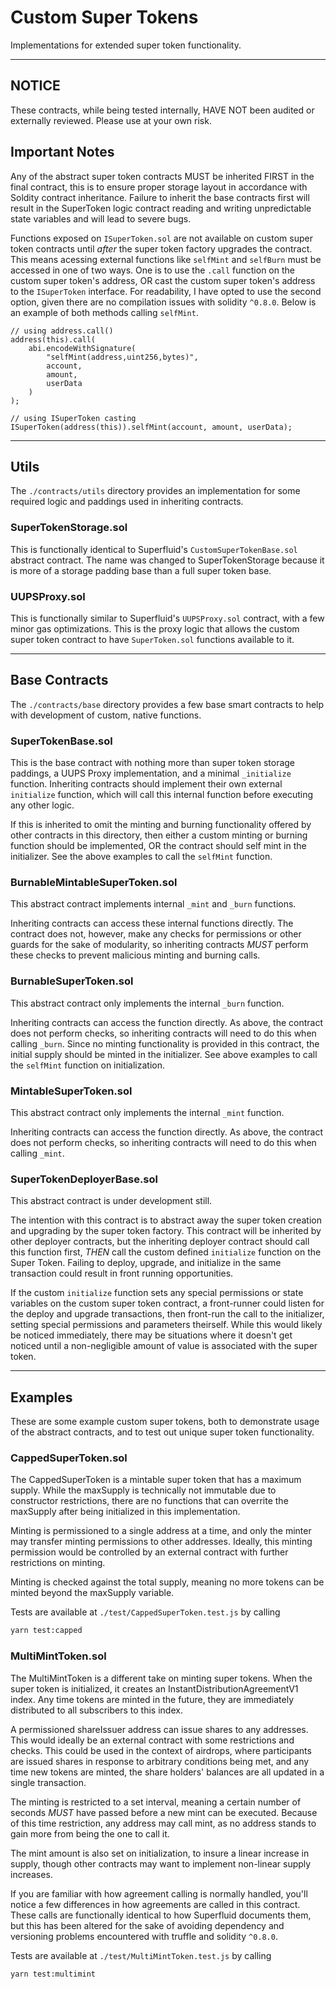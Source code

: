 # Custom Super Tokens

Implementations for extended super token functionality.

---

## NOTICE

These contracts, while being tested internally, HAVE NOT been audited or
externally reviewed. Please use at your own risk.

## Important Notes

Any of the abstract super token contracts MUST be inherited FIRST in the final
contract, this is to ensure proper storage layout in accordance with Soldity
contract inheritance. Failure to inherit the base contracts first will result in
the SuperToken logic contract reading and writing unpredictable state variables
and will lead to severe bugs.

Functions exposed on `ISuperToken.sol` are not available on custom super token
contracts until _after_ the super token factory upgrades the contract. This
means acessing external functions like `selfMint` and `selfBurn` must be
accessed in one of two ways. One is to use the `.call` function on the custom
super token's address, OR cast the custom super token's address to the
`ISuperToken` interface. For readability, I have opted to use the second option,
given there are no compilation issues with solidity `^0.8.0`. Below is an
example of both methods calling `selfMint`.

```solidity
// using address.call()
address(this).call(
    abi.encodeWithSignature(
        "selfMint(address,uint256,bytes)",
        account,
        amount,
        userData
    )
);

// using ISuperToken casting
ISuperToken(address(this)).selfMint(account, amount, userData);
```

---

## Utils

The `./contracts/utils` directory provides an implementation for some required
logic and paddings used in inheriting contracts.

### SuperTokenStorage.sol

This is functionally identical to Superfluid's `CustomSuperTokenBase.sol`
abstract contract. The name was changed to SuperTokenStorage because it is more
of a storage padding base than a full super token base.

### UUPSProxy.sol

This is functionally similar to Superfluid's `UUPSProxy.sol` contract, with a
few minor gas optimizations. This is the proxy logic that allows the custom
super token contract to have `SuperToken.sol` functions available to it.

---

## Base Contracts

The `./contracts/base` directory provides a few base smart contracts to help
with development of custom, native functions.

### SuperTokenBase.sol

This is the base contract with nothing more than super token storage paddings, a
UUPS Proxy implementation, and a minimal `_initialize` function. Inheriting
contracts should implement their own external `initialize` function, which will
call this internal function before executing any other logic.

If this is inherited to omit the minting and burning functionality offered by
other contracts in this directory, then either a custom minting or burning
function should be implemented, OR the contract should self mint in the
initializer. See the above examples to call the `selfMint` function.

### BurnableMintableSuperToken.sol

This abstract contract implements internal `_mint` and `_burn` functions.

Inheriting contracts can access these internal functions directly. The contract
does not, however, make any checks for permissions or other guards for the sake
of modularity, so inheriting contracts _MUST_ perform these checks to prevent
malicious minting and burning calls.

### BurnableSuperToken.sol

This abstract contract only implements the internal `_burn` function.

Inheriting contracts can access the function directly. As above, the contract
does not perform checks, so inheriting contracts will need to do this when
calling `_burn`. Since no minting functionality is provided in this contract,
the initial supply should be minted in the initializer. See above examples to
call the `selfMint` function on initialization.

### MintableSuperToken.sol

This abstract contract only implements the internal `_mint` function.

Inheriting contracts can access the function directly. As above, the contract
does not perform checks, so inheriting contracts will need to do this when
calling `_mint`.

### SuperTokenDeployerBase.sol

This abstract contract is under development still.

The intention with this contract is to abstract away the super token creation
and upgrading by the super token factory. This contract will be inherited by
other deployer contracts, but the inheriting deployer contract should call this
function first, _THEN_ call the custom defined `initialize` function on the
Super Token. Failing to deploy, upgrade, and initialize in the same transaction
could result in front running opportunities.

If the custom `initialize` function sets any special permissions or state
variables on the custom super token contract, a front-runner could listen for
the deploy and upgrade transactions, then front-run the call to the initializer,
setting special permissions and parameters theirself. While this would likely
be noticed immediately, there may be situations where it doesn't get noticed
until a non-negligible amount of value is associated with the super token.

---

## Examples

These are some example custom super tokens, both to demonstrate usage of the
abstract contracts, and to test out unique super token functionality.

### CappedSuperToken.sol

The CappedSuperToken is a mintable super token that has a maximum supply. While
the maxSupply is technically not immutable due to constructor restrictions,
there are no functions that can overrite the maxSupply after being initialized
in this implementation.

Minting is permissioned to a single address at a time, and only the minter may
transfer minting permissions to other addresses. Ideally, this minting
permission would be controlled by an external contract with further restrictions
on minting.

Minting is checked against the total supply, meaning no more tokens can be
minted beyond the maxSupply variable.

Tests are available at `./test/CappedSuperToken.test.js` by calling

```bash
yarn test:capped
```

### MultiMintToken.sol

The MultiMintToken is a different take on minting super tokens. When the super
token is initialized, it creates an InstantDistributionAgreementV1 index. Any
time tokens are minted in the future, they are immediately distributed to all
subscribers to this index.

A permissioned shareIssuer address can issue shares to any addresses. This would
ideally be an external contract with some restrictions and checks. This could be
used in the context of airdrops, where participants are issued shares in
response to arbitrary conditions being met, and any time new tokens are minted,
the share holders' balances are all updated in a single transaction.

The minting is restricted to a set interval, meaning a certain number of seconds
_MUST_ have passed before a new mint can be executed. Because of this time
restriction, any address may call mint, as no address stands to gain more from
being the one to call it.

The mint amount is also set on initialization, to insure a linear increase in
supply, though other contracts may want to implement non-linear supply
increases.

If you are familiar with how agreement calling is normally handled, you'll
notice a few differences in how agreements are called in this contract. These
calls are functionally identical to how Superfluid documents them, but this
has been altered for the sake of avoiding dependency and versioning problems
encountered with truffle and solidity `^0.8.0`.

Tests are available at `./test/MultiMintToken.test.js` by calling

```bash
yarn test:multimint
```
